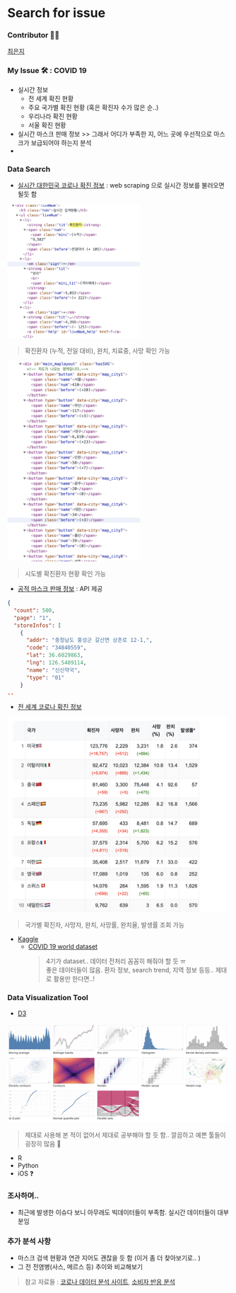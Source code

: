 # Search for issue

### Contributor 👩‍💻 

[최은지](https://github.com/ChoiEunji0114)

### My Issue 🛠 : COVID 19

- 실시간 정보
  - 전 세계 확진 현황
  - 주요 국가별 확진 현황 (혹은 확진자 수가 많은 순..)
  - 우리나라 확진 현황
  - 서울 확진 현황
- 실시간 마스크 판매 정보 >> 그래서 어디가 부족한 지, 어느 곳에 우선적으로 마스크가 보급되어야 하는지 분석
- 




### Data Search

- [실시간 대한민국 코로나 확진 정보](http://ncov.mohw.go.kr) : web scraping 으로 실시간 정보를 불러오면 될듯 함   

<img src="./screenshots/issue01.png" width="300">

> 확진환자 (누적, 전일 대비), 완치, 치료중, 사망 확인 가능

<img src="./screenshots/issue02.png" width="300">

> 시도별 확진환자 현황 확인 가능

- [공적 마스크 판매 정보](https://www.data.go.kr/dataset/15043025/openapi.do) : API 제공

```json
{
  "count": 500,
  "page": "1",
  "storeInfos": [
    {
      "addr": "충청남도 홍성군 갈산면 상촌로 12-1,",
      "code": "34840559",
      "lat": 36.6029863,
      "lng": 126.5489114,
      "name": "신신약국",
      "type": "01"
    }
..
```

- [전 세계 코로나 확진 정보](https://coronaboard.kr)

<img src="./screenshots/issue03.png" width="500">

> 국가별 확진자, 사망자, 완치, 사망률, 완치율, 발생률 조회 가능

- [Kaggle](https://www.kaggle.com)
  - [COVID 19 world dataset](https://www.kaggle.com/allen-institute-for-ai/CORD-19-research-challenge)
    > 4기가 dataset.. 데이터 전처리 꼼꼼히 해줘야 할 듯 ㅠ   
    > 좋은 데이터들이 많음. 환자 정보, search trend, 지역 정보 등등.. 제대로 활용만 한다면..!


### Data Visualization Tool

- [D3](https://d3js.org)

<img src="./screenshots/issue04.png" width="900">

> 제대로 사용해 본 적이 없어서 제대로 공부해야 할 듯 함.. 깔끔하고 예쁜 툴들이 굉장히 많음 🥺

- R
- Python
- iOS ❓

### 조사하며..

- 최근에 발생한 이슈다 보니 아무래도 빅데이터들이 부족함. 실시간 데이터들이 대부분임 



### 추가 분석 사항

- 마스크 검색 현황과 연관 지어도 괜찮을 듯 함 (이거 좀 더 찾아보기로.. )
- 그 전 전염병(사스, 메르스 등) 추이와 비교해보기


> 참고 자료들 : [코로나 데이터 분석 사이트](https://pinkwink.kr/1274),
[소비자 반응 분석](http://www.openads.co.kr/nTrend/article/소비자분석/7029/코로나19-빅데이터-소비자-반응-분석-마스크)
